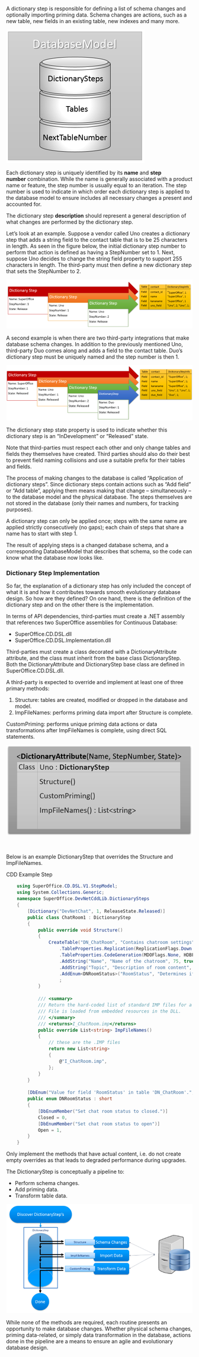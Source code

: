 A dictionary step is responsible for defining a list of schema changes and optionally importing priming data. Schema changes are actions, such as a new table, new fields in an existing table, new indexes and many more.

![Database Model](image003.png)

Each dictionary step is uniquely identified by its **name** and **step number** combination. While the name is generally associated with a product name or feature, the step number is usually equal to an iteration. The step number is used to indicate in which order each dictionary step is applied to the database model to ensure includes all necessary changes a present and accounted for.

The dictionary step **description** should represent a general description of what changes are performed by the dictionary step.

Let’s look at an example. Suppose a vendor called Uno creates a dictionary step that adds a string field to the contact table that is to be 25 characters in length. As seen in the figure below, the initial dictionary step number to perform that action is defined as having a StepNumber set to 1. Next, suppose Uno decides to change the string field property to support 255 characters in length. The third-party must then define a new dictionary step that sets the StepNumber to 2.

![](dictstep1.png)

A second example is when there are two third-party integrations that make database schema changes. In addition to the previously mentioned Uno, third-party Duo comes along and adds a field to the contact table. Duo’s dictionary step must be uniquely named and the step number is then 1.

![](dictstep2.png)

The dictionary step state property is used to indicate whether this dictionary step is an “InDevelopment” or “Released” state.

Note that third-parties must respect each other and only change tables and fields they themselves have created. Third parties should also do their best to prevent field naming collisions and use a suitable prefix for their tables and fields.

The process of making changes to the database is called “Application of dictionary steps”. Since dictionary steps contain actions such as “Add field” or “Add table”, applying them means making that change – simultaneously – to the database model and the physical database. The steps themselves are not stored in the database (only their names and numbers, for tracking purposes).

A dictionary step can only be applied once; steps with the same name are applied strictly consecutively (no gaps); each chain of steps that share a name has to start with step 1.

The result of applying steps is a changed database schema, and a corresponding DatabaseModel that describes that schema, so the code can know what the database now looks like.

### Dictionary Step Implementation

So far, the explanation of a dictionary step has only included the concept of what it is and how it contributes towards smooth evolutionary database design. So how are they defined? On one hand, there is the definition of the dictionary step and on the other there is the implementation.

In terms of API dependencies, third-parties must create a .NET assembly that references two SuperOffice assemblies for Continuous Database:

-   SuperOffice.CD.DSL.dll
-   SuperOffice.CD.DSL.Implementation.dll

Third-parties must create a class decorated with a DictionaryAttribute attribute, and the class must inherit from the base class DictionaryStep. Both the DictionaryAttribute and DictionaryStep base class are defined in SuperOffice.CD.DSL.dll.

A third-party is expected to override and implement at least one of three primary methods:

1.  Structure: tables are created, modified or dropped in the database and model.
2.  ImpFileNames: performs priming data import after Structure is complete.

CustomPriming: performs unique priming data actions or data transformations after ImpFileNames is complete, using direct SQL statements.

![](image006.png)

 

Below is an example DictionaryStep that overrides the Structure and ImpFileNames.

CDD Example Step

```cs
    using SuperOffice.CD.DSL.V1.StepModel;
    using System.Collections.Generic;
    namespace SuperOffice.DevNetCddLib.DictionarySteps
    {
        [Dictionary("DevNetChat", 1, ReleaseState.Released)]
        public class ChatRoom1 : DictionaryStep    
        {
            public override void Structure()
            {
                CreateTable("DN_ChatRoom", "Contains chatroom settings")
                    .TableProperties.Replication(ReplicationFlags.Down | ReplicationFlags.Up | ReplicationFlags.Prototype)
                    .TableProperties.CodeGeneration(MDOFlags.None, HDBFlags.None, UdefFlags.None, SentryFlags.None)
                    .AddString("Name", "Name of the chatroom", 75, true)
                    .AddString("Topic", "Description of room content", 255, false)
                    .AddEnum<DNRoomStatus>("RoomStatus", "Determines if chat room is open or closed")
                    ;
            }

            /// <summary>
            /// Return the hard-coded list of standard IMP files for a new 8.1 installation;
            /// File is loaded from embedded resources in the DLL.
            /// </summary>
            /// <returns>I_ChatRoom.imp</returns>
            public override List<string> ImpFileNames()
            {
                // these are the .IMP files
                return new List<string>
                {
                    @"I_ChatRoom.imp",
                };
            }
        }

        [DbEnum("Value for field 'RoomStatus' in table 'DN_ChatRoom'.", Layer.Core)]
        public enum DNRoomStatus : short
        {
            [DbEnumMember("Set chat room status to closed.")]
            Closed = 0,
            [DbEnumMember("Set chat room status to open")]
            Open = 1,
        }
    }
```

Only implement the methods that have actual content, i.e. do not create empty overrides as that leads to degraded performance during upgrades.

The DictionaryStep is conceptually a pipeline to:

-   Perform schema changes.
-   Add priming data.
-   Transform table data.

![](image007.png)

While none of the methods are required, each routine presents an opportunity to make database changes. Whether physical schema changes, priming data-related, or simply data transformation in the database, actions done in the pipeline are a means to ensure an agile and evolutionary database design.

 

